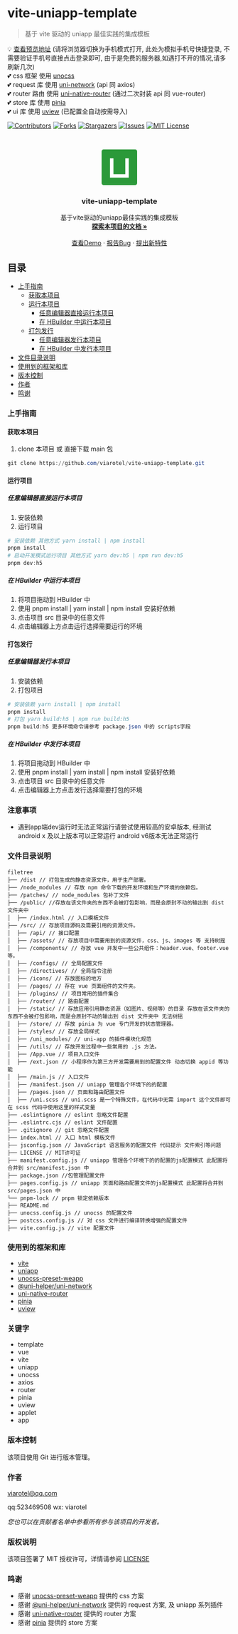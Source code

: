 # vite-uniapp-template

> 基于 vite 驱动的 uniapp 最佳实践的集成模板 <br/>

💡 [查看预览地址](https://static-3e173b30-f914-4276-8526-f91cd7e32d6a.bspapp.com/) (请将浏览器切换为手机模式打开, 此处为模拟手机号快捷登录, 不需要验证手机号直接点击登录即可, 由于是免费的服务器,如遇打不开的情况,请多刷新几次)<br/>
💕 css 框架 使用 [unocss](https://uno.antfu.me/)<br/>
💕 request 库 使用 [uni-network](https://github.com/uni-helper/uni-network/) (api 同 axios)<br/>
💕 router 路由 使用 [uni-native-router](https://github.com/Gertyxs/uni-native-router/) (通过二次封装 api 同 vue-router)<br/>
💕 store 库 使用 [pinia](https://pinia.vuejs.org/)<br/>
💕 ui 库 使用 [uview](https://v1.uviewui.com/) (已配置全自动按需导入)

<!-- PROJECT SHIELDS -->

[![Contributors][contributors-shield]][contributors-url]
[![Forks][forks-shield]][forks-url]
[![Stargazers][stars-shield]][stars-url]
[![Issues][issues-shield]][issues-url]
[![MIT License][license-shield]][license-url]

<!-- [![LinkedIn][linkedin-shield]][linkedin-url] -->

<!-- PROJECT LOGO -->
<br />

<p align="center">
  <a href="https://github.com/viarotel/vite-uniapp-template">
    <img src="src/assets/images/logo.png" alt="viarotel" height="80">
  </a>
  <h3 align="center">vite-uniapp-template</h3>
  <p align="center">
    基于vite驱动的uniapp最佳实践的集成模板
    <br />
    <a href="https://github.com/viarotel/vite-uniapp-template"><strong>探索本项目的文档 »</strong></a>
    <br />
    <br />
    <a href="https://static-3e173b30-f914-4276-8526-f91cd7e32d6a.bspapp.com/">查看Demo</a>
    ·
    <a href="https://github.com/viarotel/vite-uniapp-template/issues">报告Bug</a>
    ·
    <a href="https://github.com/viarotel/vite-uniapp-template/issues">提出新特性</a>
  </p>

## 目录

- [上手指南](#上手指南)
  - [获取本项目](#获取本项目)
  - [运行本项目](#运行项目)
    - [任意编辑器直接运行本项目](#任意编辑器直接运行本项目)
    - [在 HBuilder 中运行本项目](#在HBuilder中运行本项目)
  - [打包发行](#打包发行)
    - [任意编辑器发行本项目](#任意编辑器发行本项目)
    - [在 HBuilder 中发行本项目](#在HBuilder中发行本项目)
- [文件目录说明](#文件目录说明)
- [使用到的框架和库](#使用到的框架和库)
- [版本控制](#版本控制)
- [作者](#作者)
- [鸣谢](#鸣谢)

### 上手指南

#### 获取本项目

1. clone 本项目 或 直接下载 main 包

```powershell
git clone https://github.com/viarotel/vite-uniapp-template.git
```

#### 运行项目

##### 任意编辑器直接运行本项目

1. 安装依赖
2. 运行项目

```powershell
# 安装依赖 其他方式 yarn install | npm install
pnpm install
# 启动开发模式运行项目 其他方式 yarn dev:h5 | npm run dev:h5
pnpm dev:h5
```

##### 在 HBuilder 中运行本项目

1. 将项目拖动到 HBuilder 中
2. 使用 pnpm install | yarn install | npm install 安装好依赖
3. 点击项目 src 目录中的任意文件
4. 点击编辑器上方点击运行选择需要运行的环境

#### 打包发行

##### 任意编辑器发行本项目

1. 安装依赖
2. 打包项目

```powershell
# 安装依赖 yarn install | npm install
pnpm install
# 打包 yarn build:h5 | npm run build:h5
pnpm build:h5 更多环境命令请参考 package.json 中的 scripts字段
```

##### 在 HBuilder 中发行本项目

1. 将项目拖动到 HBuilder 中
2. 使用 pnpm install | yarn install | npm install 安装好依赖
3. 点击项目 src 目录中的任意文件
4. 点击编辑器上方点击发行选择需要打包的环境

### 注意事项

- 遇到app端dev运行时无法正常运行请尝试使用较高的安卓版本, 经测试android x 及以上版本可以正常运行 android v6版本无法正常运行

### 文件目录说明

```
filetree
├── /dist // 打包生成的静态资源文件，用于生产部署。
├── /node_modules // 存放 npm 命令下载的开发环境和生产环境的依赖包。
├── /patches/ // node_modules 包补丁文件
├── /public/ //存放在该文件夹的东西不会被打包影响，而是会原封不动的输出到 dist 文件夹中
│  ├── /index.html // 入口模板文件
├── /src/ // 存放项目源码及需要引用的资源文件。
│  ├── /api/ // 接口配置
│  ├── /assets/ // 存放项目中需要用到的资源文件，css、js、images 等 支持树摇
│  ├── /components/ // 存放 vue 开发中一些公共组件：header.vue、footer.vue 等。
│  ├── /configs/ // 全局配置文件
│  ├── /directives/ // 全局指令注册
│  ├── /icons/ // 存放图标的地方
│  ├── /pages/ // 存在 vue 页面组件的文件夹。
│  ├── /plugins/ // 项目常用的插件集合
│  ├── /router/ // 路由配置
│  ├── /static/ // 存放应用引用静态资源（如图片、视频等）的目录 存放在该文件夹的东西不会被打包影响，而是会原封不动的输出到 dist 文件夹中 无法树摇
│  ├── /store/ // 存放 pinia 为 vue 专门开发的状态管理器。
│  ├── /styles/ // 存放全局样式
│  ├── /uni_modules/ // uni-app 的插件模块化规范
│  ├── /utils/ // 存放开发过程中一些常用的 .js 方法。
│  ├── /App.vue // 项目入口文件
│  ├── /ext.json // 小程序作为第三方开发需要用到的配置文件 动态切换 appid 等功能
│  ├── /main.js // 入口文件
│  ├── /manifest.json // uniapp 管理各个环境下的的配置
│  ├── /pages.json // 页面和路由配置文件
│  ├── /uni.scss // uni.scss 是一个特殊文件，在代码中无需 import 这个文件即可在 scss 代码中使用这里的样式变量
├── .eslintignore // eslint 忽略文件配置
├── .eslintrc.cjs // eslint 文件配置
├── .gitignore // git 忽略文件配置
├── index.html // 入口 html 模板文件
├── jsconfig.json // JavaScript 语言服务的配置文件 代码提示 文件索引等问题
├── LICENSE // MIT许可证
├── manifest.config.js // uniapp 管理各个环境下的的配置的js配置模式 此配置将合并到 src/manifest.json 中
├── package.json //包管理配置文件
├── pages.config.js // uniapp 页面和路由配置文件的js配置模式 此配置将合并到 src/pages.json 中
└── pnpm-lock // pnpm 锁定依赖版本
├── README.md
├── unocss.config.js // unocss 的配置文件
├── postcss.config.js // 对 css 文件进行编译转换增强的配置文件
├── vite.config.js // vite 配置文件
```

### 使用到的框架和库

- [vite](https://cn.vitejs.dev/)
- [uniapp](https://uniapp.dcloud.io/)
- [unocss-preset-weapp](https://github.com/MellowCo/unocss-prest-weapp/)
- [@uni-helper/uni-network](https://github.com/uni-helper/uni-network/)
- [uni-native-router](https://github.com/Gertyxs/uni-native-router/)
- [pinia](https://pinia.vuejs.org/)
- [uview](https://www.uviewui.com/)

### 关键字

- template
- vue
- vite
- uniapp
- unocss
- axios
- router
- pinia
- uview
- applet
- app

### 版本控制

该项目使用 Git 进行版本管理。

### 作者

viarotel@qq.com

qq:523469508 wx: viarotel

_您也可以在贡献者名单中参看所有参与该项目的开发者。_

### 版权说明

该项目签署了 MIT 授权许可，详情请参阅 [LICENSE](LICENSE)

### 鸣谢

- 感谢 [unocss-preset-weapp](https://github.com/MellowCo/unocss-prest-weapp/) 提供的 css 方案
- 感谢 [@uni-helper/uni-network](https://github.com/uni-helper/uni-network/) 提供的 request 方案, 及 uniapp 系列插件
- 感谢 [uni-native-router](https://github.com/Gertyxs/uni-native-router/) 提供的 router 方案
- 感谢 [pinia](https://pinia.vuejs.org/) 提供的 store 方案

<!-- links -->

[your-project-path]: viarotel/vite-uniapp-template
[contributors-shield]: https://img.shields.io/github/contributors/viarotel/vite-uniapp-template.svg?style=flat-square
[contributors-url]: https://github.com/viarotel/vite-uniapp-template/graphs/contributors
[forks-shield]: https://img.shields.io/github/forks/viarotel/vite-uniapp-template.svg?style=flat-square
[forks-url]: https://github.com/viarotel/vite-uniapp-template/network/members
[stars-shield]: https://img.shields.io/github/stars/viarotel/vite-uniapp-template.svg?style=flat-square
[stars-url]: https://github.com/viarotel/vite-uniapp-template/stargazers
[issues-shield]: https://img.shields.io/github/issues/viarotel/vite-uniapp-template.svg?style=flat-square
[issues-url]: https://img.shields.io/github/issues/viarotel/vite-uniapp-template.svg
[license-shield]: https://img.shields.io/github/license/viarotel/vite-uniapp-template.svg?style=flat-square
[license-url]: https://github.com/viarotel/vite-uniapp-template/blob/main/LICENSE
[linkedin-shield]: https://img.shields.io/badge/-LinkedIn-black.svg?style=flat-square&logo=linkedin&colorB=555
[linkedin-url]: https://linkedin.com/in/viarotel
